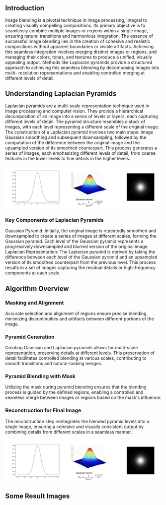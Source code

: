 ## Introduction

  Image blending is a pivotal technique in image processing, integral
to creating visually compelling compositions. Its primary objective is to
seamlessly combine multiple images or regions within a single image,
ensuring natural transitions and harmonious integration.
  The essence of successful image blending lies in the creation of
cohesive and realistic compositions without apparent boundaries or
visible artifacts. Achieving this seamless integration involves merging
distinct images or regions, and managing their colors, tones, and
textures to produce a unified, visually appealing output.
  Methods like Laplacian pyramids provide a structured approach to
achieving this seamless blending by decomposing images into multi-
resolution representations and enabling controlled merging at different
levels of detail.

## Understanding Laplacian Pyramids

  Laplacian pyramids are a multi-scale representation technique used
in image processing and computer vision. They provide a hierarchical
decomposition of an image into a series of levels or layers, each
capturing different levels of detail. The pyramid structure resembles a
stack of images, with each level representing a different scale of the
original image.
  The construction of a Laplacian pyramid involves two main steps:
image Gaussian smoothing and subsequent downsampling, followed by
the computation of the difference between the original image and the
upsampled version of its smoothed counterpart. This process generates a
series of images, each emphasizing different levels of detail, from
coarse features in the lower levels to fine details in the higher levels.

<p align="center"> 
<img src=https://github.com/akifozgur/using-image-pyramid-for-image-blending/blob/main/img/gaussian.png>
</p>

### Key Components of Laplacian Pyramids
  Gaussian Pyramid: Initially, the original image is repeatedly
smoothed and downsampled to create a series of images at different
scales, forming the Gaussian pyramid. Each level of the Gaussian
pyramid represents a progressively downsampled and blurred version of
the original image.
  Laplacian Representation: The Laplacian pyramid is derived by
taking the difference between each level of the Gaussian pyramid and
an upsampled version of its smoothed counterpart from the previous
level. This process results in a set of images capturing the residual
details or high-frequency components at each scale.

## Algorithm Overview

### Masking and Alignment
Accurate selection and alignment of regions ensure precise
blending, minimizing discontinuities and artifacts between different
portions of the image.
### Pyramid Generation
Creating Gaussian and Laplacian pyramids allows for multi-scale
representation, preserving details at different levels. This preservation
of detail facilitates controlled blending at various scales, contributing to
smooth transitions and natural-looking merges.
### Pyramid Blending with Mask
Utilizing the mask during pyramid blending ensures that the
blending process is guided by the defined regions, enabling a controlled
and seamless merge between images or regions based on the mask's
influence.
### Reconstruction for Final Image
The reconstruction step reintegrates the blended pyramid levels
into a single image, ensuring a cohesive and visually consistent output
by combining details from different scales in a seamless manner.

<p align="center"> 
<img src=https://github.com/akifozgur/using-image-pyramid-for-image-blending/blob/main/img/gaussian.png>
</p>

## Some Result Images
